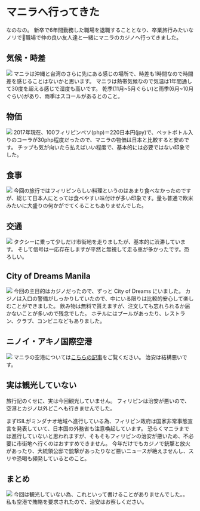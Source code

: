 # マニラへ行ってきた
なのなの。
新卒で6年間勤務した職場を退職することとなり、卒業旅行みたいなノリで職場で仲の良い友人達と一緒にマニラのカジノへ行ってきました。

## 気候・時差
![](https://static.kurokuroworks.net/www/articles/travel-manila/images/002.jpg)
マニラは沖縄と台湾のさらに先にある感じの場所で、時差も1時間なので時間差を感じることはないかと思います。
マニラは熱帯気候なので気温は1年間通して30度を超える感じで湿度も高いです。
乾季(11月~5月ぐらい)と雨季(6月~10月ぐらい)があり、雨季はスコールがあるとのこと。

## 物価
![](https://static.kurokuroworks.net/www/articles/travel-manila/images/003.jpg)
2017年現在、100フィリピンペソ(php)＝220日本円(jpy)で、ペットボトル入りのコーラが30php程度だったので、マニラの物価は日本と比較すると安めです。
チップも気が向いたら払えばいい程度で、基本的には必要ではない印象でした。

## 食事
![](https://static.kurokuroworks.net/www/articles/travel-manila/images/004.jpg)
今回の旅行ではフィリピンらしい料理というのはあまり食べなかったのですが、総じて日本人にとっては食べやすい味付けが多い印象です。量も普通で欧米みたいに大盛りの何かがでてくることもありませんでした。

## 交通
![](https://static.kurokuroworks.net/www/articles/travel-manila/images/005.jpg)
タクシーに乗って少しだけ市街地を走りましたが、基本的に渋滞しています。
そして信号は一応存在しますが平然と無視して走る車が多かったです。恐ろしい。

## City of Dreams Manila
![](https://static.kurokuroworks.net/www/articles/travel-manila/images/006.jpg)
今回の主目的はカジノだったので、ずっと City of Dreams にいました。
カジノは入口の警備がしっかりしていたので、中にいる限りは比較的安心して楽しむことができました。
飲み物は無料で貰えますが、注文しても忘れられるか届かないことが多いので残念でした。
ホテルにはプールがあったり、レストラン、クラブ、コンビニなどもありました。

## ニノイ・アキノ国際空港
![](https://static.kurokuroworks.net/www/articles/travel-manila/images/007.jpg)
マニラの空港については[こちらの記事](https://www.kurokuroworks.net/articles/airport-ninoy-aquino/)をご覧ください。
治安は結構悪いです。

## 実は観光していない
旅行記のくせに、実は今回観光していません。
フィリピンは治安が悪いので、空港とカジノ以外どこへも行きませんでした。

まずISILがミンダナオ地域へ進行している為、フィリピン政府は国家非常事態宣言を発表していて、日本国の外務省も注意喚起しています。
恐らくマニラまでは進行していないと思われますが、そもそもフィリピンの治安が悪いため、不必要に市街地へ行くのはおすすめできません。
今年だけでもカジノで銃撃と放火があったり、大統領公邸で銃撃があったりなど悪いニュースが絶えませんし、スリや恐喝も頻発しているとのこと。

## まとめ
![](https://static.kurokuroworks.net/www/articles/travel-manila/images/008.jpg)
今回は観光していない為、これといって書けることがありませんでした。。
私も空港で賄賂を要求されたので、治安はお察しください。
